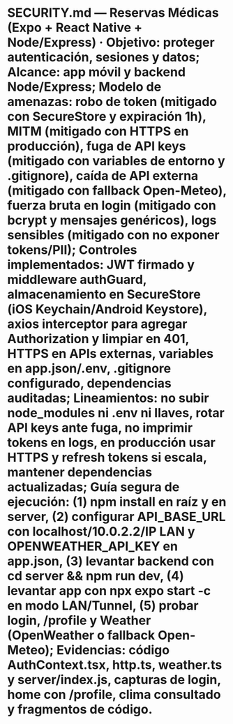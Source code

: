# SECURITY.md — Reservas Médicas (Expo + React Native + Node/Express) · Objetivo: proteger autenticación, sesiones y datos; Alcance: app móvil y backend Node/Express; Modelo de amenazas: robo de token (mitigado con SecureStore y expiración 1h), MITM (mitigado con HTTPS en producción), fuga de API keys (mitigado con variables de entorno y .gitignore), caída de API externa (mitigado con fallback Open-Meteo), fuerza bruta en login (mitigado con bcrypt y mensajes genéricos), logs sensibles (mitigado con no exponer tokens/PII); Controles implementados: JWT firmado y middleware authGuard, almacenamiento en SecureStore (iOS Keychain/Android Keystore), axios interceptor para agregar Authorization y limpiar en 401, HTTPS en APIs externas, variables en app.json/.env, .gitignore configurado, dependencias auditadas; Lineamientos: no subir node_modules ni .env ni llaves, rotar API keys ante fuga, no imprimir tokens en logs, en producción usar HTTPS y refresh tokens si escala, mantener dependencias actualizadas; Guía segura de ejecución: (1) npm install en raíz y en server, (2) configurar API_BASE_URL con localhost/10.0.2.2/IP LAN y OPENWEATHER_API_KEY en app.json, (3) levantar backend con cd server && npm run dev, (4) levantar app con npx expo start -c en modo LAN/Tunnel, (5) probar login, /profile y Weather (OpenWeather o fallback Open-Meteo); Evidencias: código AuthContext.tsx, http.ts, weather.ts y server/index.js, capturas de login, home con /profile, clima consultado y fragmentos de código.